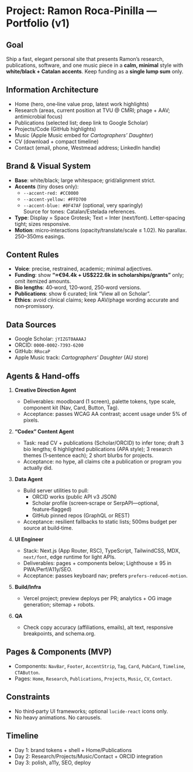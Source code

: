 # Project: Ramon Roca‑Pinilla — Portfolio (v1)

## Goal
Ship a fast, elegant personal site that presents Ramon’s research, publications, software, and one music piece in a **calm, minimal** style with **white/black + Catalan accents**. Keep funding as a **single lump sum** only.

## Information Architecture
- Home (hero, one‑line value prop, latest work highlights)
- Research (areas, current position at TVU @ CMRI; phage + AAV; antimicrobial focus)
- Publications (selected list; deep link to Google Scholar)
- Projects/Code (GitHub highlights)
- Music (Apple Music embed for *Cartographers’ Daughter*)
- CV (download + compact timeline)
- Contact (email, phone, Westmead address; LinkedIn handle)

## Brand & Visual System
- **Base**: white/black; large whitespace; grid/alignment strict.
- **Accents** (tiny doses only):  
  - `--accent-red: #CC0000`  
  - `--accent-yellow: #FFD700`  
  - `--accent-blue: #0F47AF` (optional, very sparingly)  
  Source for tones: Catalan/Estelada references.  
- **Type**: Display = Space Grotesk; Text = Inter (next/font). Letter‑spacing tight; sizes responsive.
- **Motion**: micro‑interactions (opacity/translate/scale ≤ 1.02). No parallax. 250–350ms easings.

## Content Rules
- **Voice**: precise, restrained, academic; minimal adjectives.  
- **Funding**: show **“≈€94.4k + US$222.6k in scholarships/grants”** only; omit itemized amounts.  
- **Bio lengths**: 40‑word, 120‑word, 250‑word versions.  
- **Publications**: show 6 curated; link “View all on Scholar”.  
- **Ethics**: avoid clinical claims; keep AAV/phage wording accurate and non‑promissory.

## Data Sources
- Google Scholar: `jYIZGT0AAAAJ`
- ORCID: `0000-0002-7393-6200`
- GitHub: `RRocaP`
- Apple Music track: *Cartographers’ Daughter* (AU store)

## Agents & Hand‑offs
1) **Creative Direction Agent**
   - Deliverables: moodboard (1 screen), palette tokens, type scale, component kit (Nav, Card, Button, Tag).
   - Acceptance: passes WCAG AA contrast; accent usage under 5% of pixels.

2) **“Codex” Content Agent**
   - Task: read CV + publications (Scholar/ORCID) to infer tone; draft 3 bio lengths; 6 highlighted publications (APA style); 3 research themes (1‑sentence each); 2 short blurbs for projects.
   - Acceptance: no hype, all claims cite a publication or program you actually did.

3) **Data Agent**
   - Build server utilities to pull:  
     - ORCID works (public API v3 JSON)  
     - Scholar profile (screen‑scrape or SerpAPI—optional, feature‑flagged)  
     - GitHub pinned repos (GraphQL or REST)  
   - Acceptance: resilient fallbacks to static lists; 500ms budget per source at build‑time.

4) **UI Engineer**
   - Stack: Next.js (App Router, RSC), TypeScript, TailwindCSS, MDX, `next/font`, edge runtime for light APIs.
   - Deliverables: pages + components below; Lighthouse ≥ 95 in PWA/Perf/A11y/SEO.
   - Acceptance: passes keyboard nav; prefers `prefers-reduced-motion`.

5) **Build/Infra**
   - Vercel project; preview deploys per PR; analytics + OG image generation; sitemap + robots.

6) **QA**
   - Check copy accuracy (affiliations, emails), alt text, responsive breakpoints, and schema.org.

## Pages & Components (MVP)
- Components: `NavBar`, `Footer`, `AccentStrip`, `Tag`, `Card`, `PubCard`, `Timeline`, `CTAButton`.
- Pages: `Home`, `Research`, `Publications`, `Projects`, `Music`, `CV`, `Contact`.

## Constraints
- No third‑party UI frameworks; optional `lucide-react` icons only.
- No heavy animations. No carousels.

## Timeline
- Day 1: brand tokens + shell + Home/Publications  
- Day 2: Research/Projects/Music/Contact + ORCID integration  
- Day 3: polish, a11y, SEO, deploy
